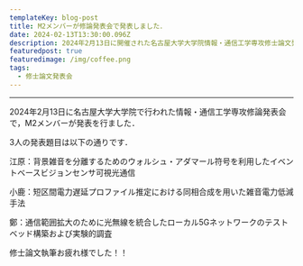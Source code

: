 ```yaml
---
templateKey: blog-post
title: M2メンバーが修論発表会で発表しました．
date: 2024-02-13T13:30:00.096Z
description: 2024年2月13日に開催された名古屋大学大学院情報・通信工学専攻修士論文発表会でM2メンバーの小鹿君，江原君，鄭君の3名が発表を行いました．
featuredpost: true
featuredimage: /img/coffee.png
tags:
  - 修士論文発表会
---
```


---

2024年2月13日に名古屋大学大学院で行われた情報・通信工学専攻修論発表会で，M2メンバーが発表を行ました．

3人の発表題目は以下の通りです．

江原：背景雑音を分離するためのウォルシュ・アダマール符号を利用したイベントベースビジョンセンサ可視光通信

小鹿：短区間電力遅延プロファイル推定における同相合成を用いた雑音電力低減手法

鄭：通信範囲拡大のために光無線を統合したローカル5Gネットワークのテストベッド構築および実験的調査

修士論文執筆お疲れ様でした！！